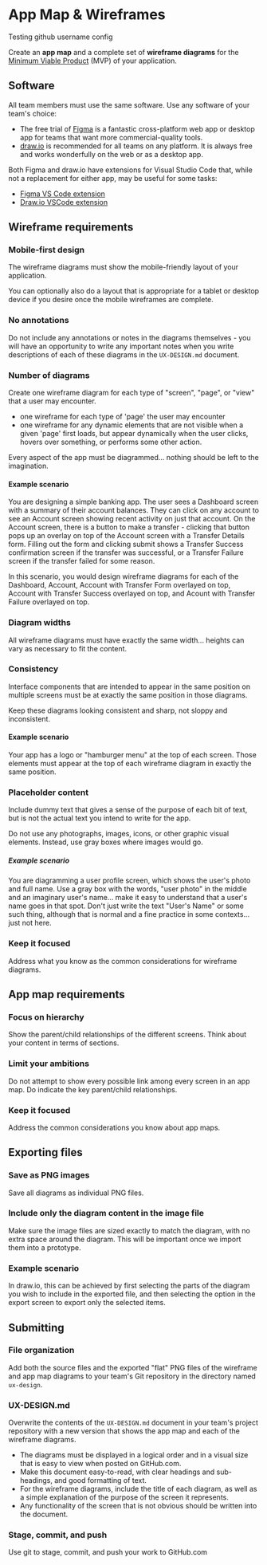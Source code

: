 # App Map & Wireframes
Testing github username config

Create an **app map** and a complete set of **wireframe diagrams** for the [Minimum Viable Product](https://en.wikipedia.org/wiki/Minimum_viable_product) (MVP) of your application.

## Software

All team members must use the same software. Use any software of your team's choice:

- The free trial of [Figma](https://www.figma.com/) is a fantastic cross-platform web app or desktop app for teams that want more commercial-quality tools.
- [draw.io](https://draw.io) is recommended for all teams on any platform. It is always free and works wonderfully on the web or as a desktop app.

Both Figma and draw.io have extensions for Visual Studio Code that, while not a replacement for either app, may be useful for some tasks:

- [Figma VS Code extension](https://marketplace.visualstudio.com/items?itemName=figma.figma-vscode-extension)
- [Draw.io VSCode extension](https://marketplace.visualstudio.com/items?itemName=hediet.vscode-drawio)

## Wireframe requirements

### Mobile-first design

The wireframe diagrams must show the mobile-friendly layout of your application.

You can optionally also do a layout that is appropriate for a tablet or desktop device if you desire once the mobile wireframes are complete.

### No annotations

Do not include any annotations or notes in the diagrams themselves - you will have an opportunity to write any important notes when you write descriptions of each of these diagrams in the `UX-DESIGN.md` document.

### Number of diagrams

Create one wireframe diagram for each type of "screen", "page", or "view" that a user may encounter.

- one wireframe for each type of 'page' the user may encounter
- one wireframe for any dynamic elements that are not visible when a given 'page' first loads, but appear dynamically when the user clicks, hovers over something, or performs some other action.

Every aspect of the app must be diagrammed... nothing should be left to the imagination.

#### Example scenario

You are designing a simple banking app. The user sees a Dashboard screen with a summary of their account balances. They can click on any account to see an Account screen showing recent activity on just that account. On the Account screen, there is a button to make a transfer - clicking that button pops up an overlay on top of the Account screen with a Transfer Details form. Filling out the form and clicking submit shows a Transfer Success confirmation screen if the transfer was successful, or a Transfer Failure screen if the transfer failed for some reason.

In this scenario, you would design wireframe diagrams for each of the Dashboard, Account, Account with Transfer Form overlayed on top, Account with Transfer Success overlayed on top, and Acount with Transfer Failure overlayed on top.

### Diagram widths

All wireframe diagrams must have exactly the same width... heights can vary as necessary to fit the content.

### Consistency

Interface components that are intended to appear in the same position on multiple screens must be at exactly the same position in those diagrams.

Keep these diagrams looking consistent and sharp, not sloppy and inconsistent.

#### Example scenario

Your app has a logo or "hamburger menu" at the top of each screen. Those elements must appear at the top of each wireframe diagram in exactly the same position.

### Placeholder content

Include dummy text that gives a sense of the purpose of each bit of text, but is not the actual text you intend to write for the app.

Do not use any photographs, images, icons, or other graphic visual elements. Instead, use gray boxes where images would go.

##### Example scenario

You are diagramming a user profile screen, which shows the user's photo and full name. Use a gray box with the words, "user photo" in the middle and an imaginary user's name... make it easy to understand that a user's name goes in that spot. Don't just write the text "User's Name" or some such thing, although that is normal and a fine practice in some contexts... just not here.

### Keep it focused

Address what you know as the common considerations for wireframe diagrams.

## App map requirements

### Focus on hierarchy

Show the parent/child relationships of the different screens. Think about your content in terms of sections.

### Limit your ambitions

Do not attempt to show every possible link among every screen in an app map. Do indicate the key parent/child relationships.

### Keep it focused

Address the common considerations you know about app maps.

## Exporting files

### Save as PNG images

Save all diagrams as individual PNG files.

### Include only the diagram content in the image file

Make sure the image files are sized exactly to match the diagram, with no extra space around the diagram. This will be important once we import them into a prototype.

### Example scenario

In draw.io, this can be achieved by first selecting the parts of the diagram you wish to include in the exported file, and then selecting the option in the export screen to export only the selected items.

## Submitting

### File organization

Add both the source files and the exported "flat" PNG files of the wireframe and app map diagrams to your team's Git repository in the directory named `ux-design`.

### UX-DESIGN.md

Overwrite the contents of the `UX-DESIGN.md` document in your team's project repository with a new version that shows the app map and each of the wireframe diagrams.

- The diagrams must be displayed in a logical order and in a visual size that is easy to view when posted on GitHub.com.
- Make this document easy-to-read, with clear headings and sub-headings, and good formatting of text.
- For the wireframe diagrams, include the title of each diagram, as well as a simple explanation of the purpose of the screen it represents.
- Any functionality of the screen that is not obvious should be written into the document.

### Stage, commit, and push

Use git to stage, commit, and push your work to GitHub.com
